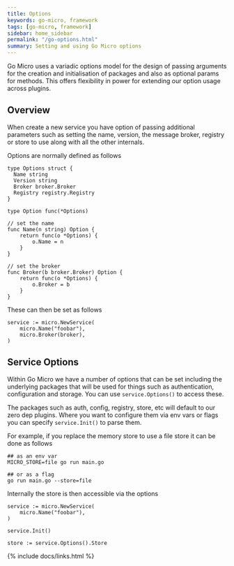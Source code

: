 ```yaml
---
title: Options
keywords: go-micro, framework
tags: [go-micro, framework]
sidebar: home_sidebar
permalink: "/go-options.html"
summary: Setting and using Go Micro options
---
```


Go Micro uses a variadic options model for the design of passing arguments for the creation and initialisation of 
packages and also as optional params for methods. This offers flexibility in power for extending our option usage 
across plugins.

## Overview

When create a new service you have option of passing additional parameters such as setting the name, version, 
the message broker, registry or store to use along with all the other internals. 

Options are normally defined as follows

```
type Options struct {
  Name string
  Version string
  Broker broker.Broker
  Registry registry.Registry
}

type Option func(*Options)

// set the name
func Name(n string) Option {
	return func(o *Options) {
		o.Name = n
	}
}

// set the broker
func Broker(b broker.Broker) Option {
	return func(o *Options) {
		o.Broker = b
	}
}
```

These can then be set as follows

```
service := micro.NewService(
	micro.Name("foobar"),
	micro.Broker(broker),
)
```

## Service Options

Within Go Micro we have a number of options that can be set including the underlying packages that will be used 
for things such as authentication, configuration and storage. You can use `service.Options()` to access these.

The packages such as auth, config, registry, store, etc will default to our zero dep plugins. Where you want 
to configure them via env vars or flags you can specify `service.Init()` to parse them.

For example, if you replace the memory store to use a file store it can be done as follows

```
## as an env var
MICRO_STORE=file go run main.go

## or as a flag
go run main.go --store=file
```

Internally the store is then accessible via the options

```
service := micro.NewService(
	micro.Name("foobar"),
)

service.Init()

store := service.Options().Store
```


{% include docs/links.html %}
